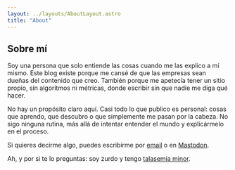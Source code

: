 ```yaml
---
layout: ../layouts/AboutLayout.astro
title: "About"
---
```


## Sobre mí

Soy una persona que solo entiende las cosas cuando me las explico a mí mismo. Este blog existe porque me cansé de que las empresas sean dueñas del contenido que creo. También porque me apetecía tener un sitio propio, sin algoritmos ni métricas, donde escribir sin que nadie me diga qué hacer.

No hay un propósito claro aquí. Casi todo lo que publico es personal: cosas que aprendo, que descubro o que simplemente me pasan por la cabeza. No sigo ninguna rutina, más allá de intentar entender el mundo y explicármelo en el proceso.

Si quieres decirme algo, puedes escribirme por [email](mailto:jmonterohoyos@gmail.com) o en [Mastodon](https://tuperfilmastodon.com).

Ah, y por si te lo preguntas: soy zurdo y tengo [talasemia minor](https://es.wikipedia.org/wiki/Talasemia).
